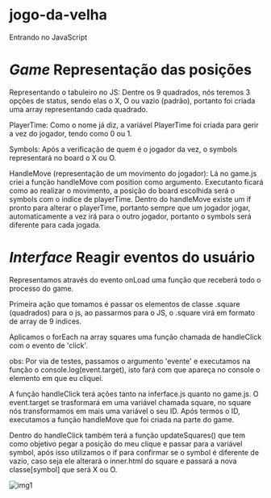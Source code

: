 # jogo-da-velha

Entrando no JavaScript

# **_Game_** Representação das posições

Representando o tabuleiro no JS:
Dentre os 9 quadrados, nós  teremos 3 opções de status, sendo elas o X, O ou vazio (padrão), portanto foi criada uma array representando cada quadrado.

PlayerTime: 
Como o nome já diz, a variável PlayerTime foi criada para gerir a vez do jogador, tendo como 0 ou 1.

Symbols: 
Após a verificação de quem é o jogador da vez, o symbols representará no board o X ou O.

HandleMove (representação de um movimento do jogador):
Lá no game.js criei a função handleMove com position como argumento. 
Executanto ficará como ao realizar o movimento, a posição do board escolhida será o symbols com o indice de playerTime. 
Dentro do handleMove existe um if pronto para alterar o playerTime, portanto sempre que um jogador jogar, automaticamente a vez irá para o outro jogador, portanto o symbols será diferente para cada jogada.

# **_Interface_** Reagir eventos do usuário

Representamos através do evento onLoad uma função que receberá todo o processo do game.

Primeira ação que tomamos é passar os elementos de classe .square (quadrados) para o js, ao passarmos para o JS, o .square virá em formato de array de 9 indices. 

Aplicamos o forEach na array squares uma função chamada de handleClick com o evento de 'click'. 

obs: Por via de testes, passamos o argumento 'evente' e executamos na função o console.log(event.target), isto fará com que apareça no console o elemento em que eu cliquei.

A função handleClick terá ações tanto na inferface.js quanto no game.js. O event.target se trasformará em uma variável chamada square, no square nós transformamos em mais uma variável o seu ID.
Após termos o ID, executamos a função handleMove que foi criada na parte do game.

Dentro do handleClick também terá a função updateSquares() que tem como objetivo pegar a posição do meu clique e passar para a variável symbol, após isso utilizamos o if para confirmar se o symbol é diferente de vazio, caso seja ele alterará o inner.html do square e passará a nova classe[symbol] que será X ou O.

![img1](https://user-images.githubusercontent.com/83314555/156480415-13d284af-1d21-4094-9230-3efc3933017b.png)

